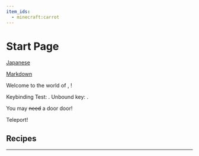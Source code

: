```yaml
---
item_ids:
  - minecraft:carrot
---
```


# Start Page

[Japanese](./japanese.md)

[Markdown](./markdown.md)

<Recipe id="missingrecipe" fallbackText="The recipe for special item is disabled." />

Welcome to the world of <ItemImage id="minecraft:stone" components="enchantment_glint_override=true" />, <PlayerName />!

Keybinding Test: <KeyBind id="key.jump" />. Unbound key: <KeyBind id="key.spectatorOutlines" />.

You may ~~need~~ a <Color color="#ff0000">door</Color> <Color id="test_color">door</Color>!

<CommandLink command="/tp @s 0 90 0" title="Tooltip" close={true}>Teleport!</CommandLink>

<GameScene zoom={4} interactive={true}>
    <Entity id="minecraft:sheep" data="{Color: 2}" />
</GameScene>

<RecipeFor id="minecraft:oak_door" />
<Recipe id="minecraft:iron_nugget_from_blasting" />
<RecipeFor id="minecraft:netherite_pickaxe" />
<Recipe id="minecraft:shaper_armor_trim_smithing_template_smithing_trim" />

<GameScene>
  <ImportStructure src="test.nbt" />
</GameScene>

<GameScene zoom="8">
  <ImportStructure src="end_portal.nbt" />
</GameScene>

## Recipes

<Row>
    <RecipeFor id="minecraft:oak_planks" />
    <RecipeFor id="minecraft:red_bed" />
    <RecipeFor id="minecraft:stick" />
    <RecipesFor id="minecraft:green_bed" />
</Row>

***

<Row>
  <BlockImage id="minecraft:oak_log" scale="4" />
  <BlockImage id="minecraft:spruce_log" scale="4" />
  <BlockImage id="minecraft:acacia_log" scale="4" />
  <BlockImage id="minecraft:birch_log" scale="4" />
  <BlockImage id="minecraft:jungle_log" scale="4" />
  <BlockImage id="minecraft:mangrove_log" scale="4" />
</Row>
